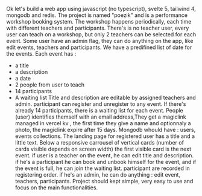 Ok let's build a web app using javascript (no typescript), svelte 5, tailwind 4, mongodb and redis. The project is named "poezik" and is a performance workshop booking system.
The workshop happens periodically, each time with different teachers and participants. There's is no teacher user, every user can teach on a workshop, but only 2 teachers can be selected for each event.
Some user have an admin flag, they can do anything on the app, like edit events, teachers and participants.
We have a predifined list of date for the events.
Each event has :

- a title
- a description
- a date
- 2 people from user to teach
- 14 participants
- A waiting list
  Title and description are editable by assigned teachers and admin. participant can register and unregister to any event.
  If there's already 14 participants, there is a waiting list for each event.
  People (user) identifies themself with an email address,They get a magiclink managed in vercel kv , the first time they give a name and optionnaly a photo, the magiclink expire after 15 days.
  Mongodb whould have : users, events collections.
  The landing page for registered user has a title and a little text.
  Below a responsive carrousel of vertical cards (number of cards visible depends on screen width) the first visible card is the next event.
  if user is a teacher on the event, he can edit title and description.
  if he's a participant he can book and unbook himself for the event, and if the event is full, he can join the waiting list. participant are recorded in registering order.
  if he's an admin, he can do anything : edit event, teachers, participants.
  Project should kept simple, very easy to use and focus on the main functionalities.
